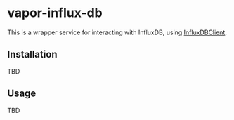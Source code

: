 # vapor-influx-db

This is a wrapper service for interacting with InfluxDB, using [InfluxDBClient](https://github.com/influxdata/influxdb-client-swift).

## Installation

TBD

## Usage

TBD

